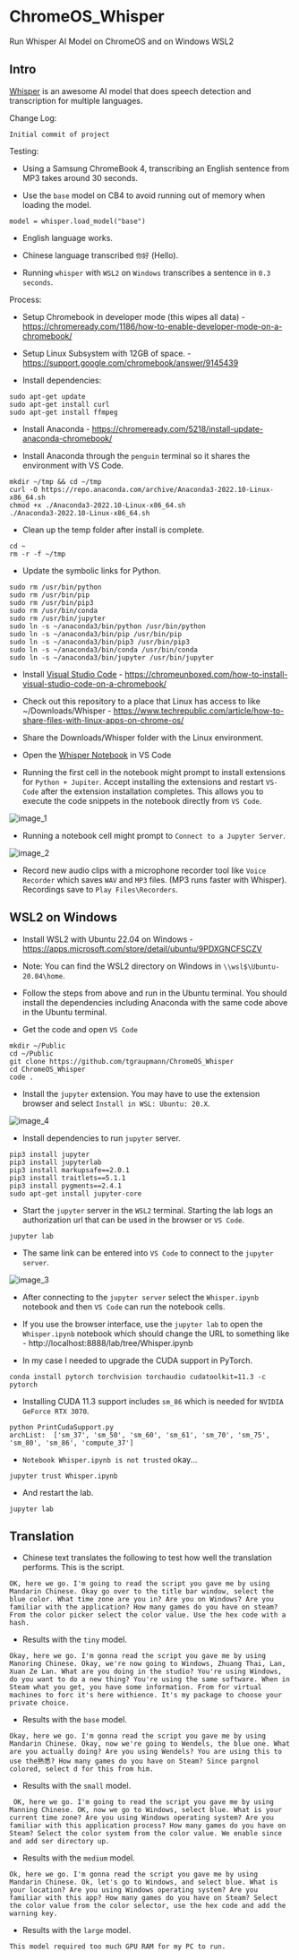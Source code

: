 # ChromeOS_Whisper
Run Whisper AI Model on ChromeOS and on Windows WSL2

## Intro

[Whisper](https://github.com/openai/whisper) is an awesome AI model that does speech detection and transcription for multiple languages.

Change Log:

```
Initial commit of project
```

Testing:

* Using a Samsung ChromeBook 4, transcribing an English sentence from MP3 takes around 30 seconds.

* Use the `base` model on CB4 to avoid running out of memory when loading the model.

```
model = whisper.load_model("base")
```

* English language works.

* Chinese language transcribed `你好` (Hello).

* Running `whisper` with `WSL2` on `Windows` transcribes a sentence in `0.3 seconds`.

Process:

* Setup Chromebook in developer mode (this wipes all data) - https://chromeready.com/1186/how-to-enable-developer-mode-on-a-chromebook/

* Setup Linux Subsystem with 12GB of space. - https://support.google.com/chromebook/answer/9145439

* Install dependencies:

```
sudo apt-get update
sudo apt-get install curl
sudo apt-get install ffmpeg
```

* Install Anaconda - https://chromeready.com/5218/install-update-anaconda-chromebook/

* Install Anaconda through the `penguin` terminal so it shares the environment with VS Code.

```
mkdir ~/tmp && cd ~/tmp
curl -O https://repo.anaconda.com/archive/Anaconda3-2022.10-Linux-x86_64.sh
chmod +x ./Anaconda3-2022.10-Linux-x86_64.sh
./Anaconda3-2022.10-Linux-x86_64.sh
```

* Clean up the temp folder after install is complete.

```
cd ~
rm -r -f ~/tmp
```

* Update the symbolic links for Python.

```
sudo rm /usr/bin/python
sudo rm /usr/bin/pip
sudo rm /usr/bin/pip3
sudo rm /usr/bin/conda
sudo rm /usr/bin/jupyter
sudo ln -s ~/anaconda3/bin/python /usr/bin/python
sudo ln -s ~/anaconda3/bin/pip /usr/bin/pip
sudo ln -s ~/anaconda3/bin/pip3 /usr/bin/pip3
sudo ln -s ~/anaconda3/bin/conda /usr/bin/conda
sudo ln -s ~/anaconda3/bin/jupyter /usr/bin/jupyter
```

* Install [Visual Studio Code](https://code.visualstudio.com/download) - https://chromeunboxed.com/how-to-install-visual-studio-code-on-a-chromebook/

* Check out this repository to a place that Linux has access to like ~/Downloads/Whisper - https://www.techrepublic.com/article/how-to-share-files-with-linux-apps-on-chrome-os/

* Share the Downloads/Whisper folder with the Linux environment.

* Open the [Whisper Notebook](Whisper.ipynb) in VS Code

* Running the first cell in the notebook might prompt to install extensions for `Python + Jupiter`. Accept installing the extensions and restart `VS-Code` after the extension installation completes. This allows you to execute the code snippets in the notebook directly from `VS Code`.

![image_1](images/image_1.png)

* Running a notebook cell might prompt to `Connect to a Jupyter Server`.

![image_2](images/image_2.png)

* Record new audio clips with a microphone recorder tool like `Voice Recorder` which saves `WAV` and `MP3` files. (MP3 runs faster with Whisper). Recordings save to `Play Files\Recorders`.

## WSL2 on Windows

* Install WSL2 with Ubuntu 22.04 on Windows - https://apps.microsoft.com/store/detail/ubuntu/9PDXGNCFSCZV

* Note: You can find the WSL2 directory on Windows in `\\wsl$\Ubuntu-20.04\home`.

* Follow the steps from above and run in the Ubuntu terminal. You should install the dependencies including Anaconda with the same code above in the Ubuntu terminal.

* Get the code and open `VS Code`

```
mkdir ~/Public
cd ~/Public
git clone https://github.com/tgraupmann/ChromeOS_Whisper
cd ChromeOS_Whisper
code .
```

* Install the `jupyter` extension. You may have to use the extension browser and select `Install in WSL: Ubuntu: 20.X`.

![image_4](images/image_4.png)

* Install dependencies to run `jupyter` server.

```
pip3 install jupyter
pip3 install jupyterlab
pip3 install markupsafe==2.0.1
pip3 install traitlets==5.1.1
pip3 install pygments==2.4.1
sudo apt-get install jupyter-core
```

* Start the `jupyter` server in the `WSL2` terminal. Starting the lab logs an authorization url that can be used in the browser or `VS Code`.

```
jupyter lab
```

* The same link can be entered into `VS Code` to connect to the `jupyter server`.

![image_3](images/image_3.png)

* After connecting to the `jupyter server` select the `Whisper.ipynb` notebook and then `VS Code` can run the notebook cells.

* If you use the browser interface, use the `jupyter lab` to open the `Whisper.ipynb` notebook which should change the URL to something like - http://localhost:8888/lab/tree/Whisper.ipynb

* In my case I needed to upgrade the CUDA support in PyTorch.

```
conda install pytorch torchvision torchaudio cudatoolkit=11.3 -c pytorch
```

* Installing CUDA 11.3 support includes `sm_86` which is needed for `NVIDIA GeForce RTX 3070`.

```
python PrintCudaSupport.py
archList:  ['sm_37', 'sm_50', 'sm_60', 'sm_61', 'sm_70', 'sm_75', 'sm_80', 'sm_86', 'compute_37']
```

* `Notebook Whisper.ipynb is not trusted` okay...

```
jupyter trust Whisper.ipynb
```

* And restart the lab.

```
jupyter lab
```

## Translation

* Chinese text translates the following to test how well the translation performs. This is the script.

```
OK, here we go. I'm going to read the script you gave me by using Mandarin Chinese. Okay go over to the title bar window, select the blue color. What time zone are you in? Are you on Windows? Are you familiar with the application? How many games do you have on steam? From the color picker select the color value. Use the hex code with a hash.
```

* Results with the `tiny` model.

```
Okay, here we go. I'm gonna read the script you gave me by using Manoring Chinese. Okay, we're now going to Windows, Zhuang Thai, Lan, Xuan Ze Lan. What are you doing in the studio? You're using Windows, do you want to do a new thing? You're using the same software. When in Steam what you get, you have some information. From for virtual machines to forc it's here withience. It's my package to choose your private choice.
```

* Results with the `base` model.

```
Okay, here we go. I'm gonna read the script you gave me by using Mandarin Chinese. Okay, now we're going to Wendels, the blue one. What are you actually doing? Are you using Wendels? You are using this to use the熟悉? How many games do you have on Steam? Since pargnol colored, select d for this from him.
```

* Results with the `small` model.

```
 OK, here we go. I'm going to read the script you gave me by using Manning Chinese. OK, now we go to Windows, select blue. What is your current time zone? Are you using Windows operating system? Are you familiar with this application process? How many games do you have on Steam? Select the color system from the color value. We enable since and add ser directory up.
 ```

* Results with the `medium` model.

```
Ok, here we go. I'm gonna read the script you gave me by using Mandarin Chinese. Ok, let's go to Windows, and select blue. What is your location? Are you using Windows operating system? Are you familiar with this app? How many games do you have on Steam? Select the color value from the color selector, use the hex code and add the warning key.
```

* Results with the `large` model.

```
This model required too much GPU RAM for my PC to run.
```
